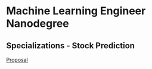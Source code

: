 # Machine Learning Engineer Nanodegree
## Specializations - Stock Prediction

[Proposal](proposal.md)
